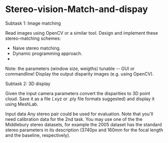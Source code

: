 # Stereo-vision-Match-and-dispay


Subtask 1: Image matching

Read images using OpenCV or a similar tool.
Design and implement these stereo-matching schemes:
- Naive stereo matching.
- Dynamic programming approach.
- 
Note: the parameters (window size, weigths) tunable -- GUI or commandline!
Display the output disparity images (e.g. using OpenCV).


Subtask 2: 3D display

Given the input camera parameters convert the disparities to 3D point cloud. 
Save it as a file (.xyz or .ply file formats suggested) and display it using MeshLab.


Input data
Any stereo pair could be used for evaluation. Note that you'll need calibration data for the 2nd task.
You may use one of the the Middlebury stereo datasets, for example the 2005 dataset has the standard stereo parameters in its description (3740px and 160mm for the focal length and the baseline, respectively).
